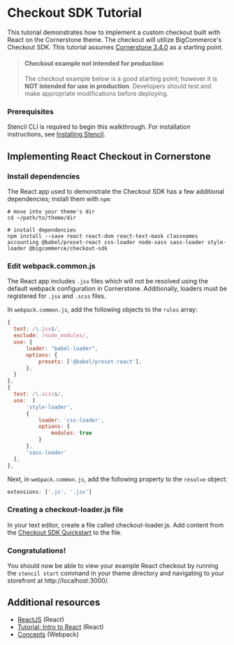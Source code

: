 # Checkout SDK Tutorial



This tutorial demonstrates how to implement a custom checkout built with React on the Cornerstone theme. The checkout will utilize BigCommerce's Checkout SDK. This tutorial assumes [Cornerstone 3.4.0](https://github.com/bigcommerce/cornerstone/releases/tag/3.4.0) as a starting point.

<!-- theme: danger -->
> #### Checkout example not intended for production
> The checkout example below is a good starting point; however it is **NOT intended for use in production**. Developers should test and make appropriate modifications before deploying.

### Prerequisites

Stencil CLI is required to begin this walkthrough. For installation instructions, see [Installing Stencil](/stencil-docs/getting-started/installing-stencil).

## Implementing React Checkout in Cornerstone

### Install dependencies

The React app used to demonstrate the Checkout SDK has a few additional dependencies; install them with `npm`:

<!--
title: "Install dependencies"
subtitle: ""
lineNumbers: true
-->

```shell
# move into your theme's dir
cd ~/path/to/theme/dir

# install dependencies
npm install --save react react-dom react-text-mask classnames accounting @babel/preset-react css-loader node-sass sass-loader style-loader @bigcommerce/checkout-sdk
```

### Edit webpack.common.js

The React app includes `.jsx` files which will not be resolved using the default webpack configuration in Cornerstone. Additionally, loaders must be registered for `.jsx` and `.scss` files.

In `webpack.common.js`, add the following objects to the `rules` array:


<!--
title: "Add objects to the 'rules' array"
subtitle: "webpack.common.js"
lineNumbers: true
-->

```javascript
{
  test: /\.jsx$/,
  exclude: /node_modules/,
  use: {
      loader: "babel-loader",
      options: {
          presets: ['@babel/preset-react'],
      },
  }
},
{
  test: /\.scss$/,
  use:  [
      'style-loader',
      {
          loader: 'css-loader',
          options: {
              modules: true
          }
      },
      'sass-loader'
  ],
},
```

Next, in `webpack.common.js`, add the following property to the `resolve` object:


<!--
title: "Add property to 'resolve' object"
subtitle: "webpack.common.js"
lineNumbers: true
-->

```js
extensions: ['.js', '.jsx']
```

### Creating a checkout-loader.js file


In your text editor, create a file called checkout-loader.js.  Add content from the [Checkout SDK Quickstart](https://developer.bigcommerce.com/stencil-docs/customizing-checkout/checkout-sdk-quickstart#creating-a-checkoutjs-file) to the file.

### Congratulations!

You should now be able to view your example React checkout by running the `stencil start` command in your theme directory and navigating to your storefront at http://localhost:3000/.

<a id="implement_customization"></a>



## Additional resources

* [ReactJS](https://reactjs.org/) (React)
* [Tutorial: Intro to React](https://reactjs.org/tutorial/tutorial.html) (React)
* [Concepts](https://webpack.js.org/concepts/) (Webpack)
